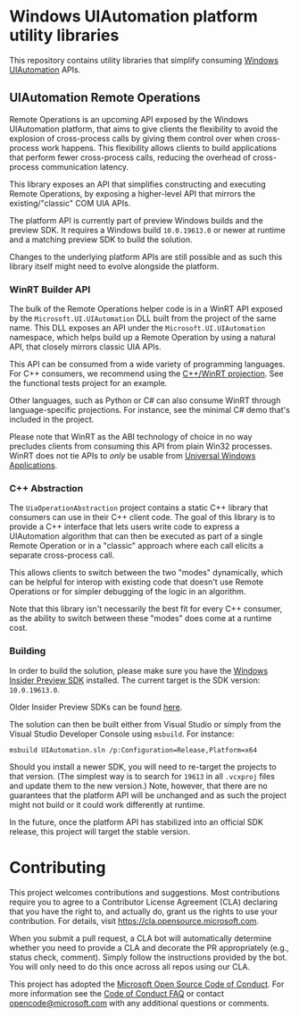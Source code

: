 
# Windows UIAutomation platform utility libraries

This repository contains utility libraries that simplify consuming [Windows UIAutomation](https://docs.microsoft.com/en-us/windows/win32/winauto/entry-uiauto-win32)
APIs.

## UIAutomation Remote Operations

Remote Operations is an upcoming API exposed by the Windows UIAutomation platform, that aims to give clients
the flexibility to avoid the explosion of cross-process calls by giving them control over when cross-process
work happens. This flexibility allows clients to build applications that perform fewer cross-process calls,
reducing the overhead of cross-process communication latency.

This library exposes an API that simplifies constructing and executing Remote Operations, by exposing a
higher-level API that mirrors the existing/"classic" COM UIA APIs.

The platform API is currently part of preview Windows builds and the preview SDK. It requires a Windows build
`10.0.19613.0` or newer at runtime and a matching preview SDK to build the solution.

Changes to the underlying platform APIs are still possible and as such this library itself might need to
evolve alongside the platform.

### WinRT Builder API

The bulk of the Remote Operations helper code is in a WinRT API exposed by the `Microsoft.UI.UIAutomation` DLL
built from the project of the same name. This DLL exposes an API under the `Microsoft.UI.UIAutomation`
namespace, which helps build up a Remote Operation by using a natural API, that closely mirrors classic
UIA APIs.

This API can be consumed from a wide variety of programming languages. For C++ consumers, we recommend
using the [C++/WinRT projection](https://github.com/Microsoft/cppwinrt). See the functional tests project
for an example.

Other languages, such as Python or C# can also consume WinRT through language-specific projections.
For instance, see the minimal C# demo that's included in the project.

Please note that WinRT as the ABI technology of choice in no way precludes clients from consuming
this API from plain Win32 processes. WinRT does not tie APIs to _only_ be usable from [Universal
Windows Applications](https://docs.microsoft.com/en-us/windows/uwp/get-started/universal-application-platform-guide).

### C++ Abstraction

The `UiaOperationAbstraction` project contains a static C++ library that consumers can use in their
C++ client code. The goal of this library is to provide a C++ interface that lets users write code
to express a UIAutomation algorithm that can then be executed as part of a single Remote Operation or
in a "classic" approach where each call elicits a separate cross-process call.

This allows clients to switch between the two "modes" dynamically, which can be helpful for interop
with existing code that doesn't use Remote Operations or for simpler debugging of the logic in an
algorithm.

Note that this library isn't necessarily the best fit for every C++ consumer, as the ability to switch
between these "modes" does come at a runtime cost.

### Building

In order to build the solution, please make sure you have the [Windows Insider Preview SDK](https://www.microsoft.com/en-us/software-download/windowsinsiderpreviewSDK)
installed. The current target is the SDK version: `10.0.19613.0`.

Older Insider Preview SDKs can be found [here](https://docs.microsoft.com/en-us/windows-insider/flight-hub/).

The solution can then be built either from Visual Studio or simply from the Visual Studio Developer
Console using `msbuild`. For instance:

```
msbuild UIAutomation.sln /p:Configuration=Release,Platform=x64
```

Should you install a newer SDK, you will need to re-target the projects to that version. (The simplest way
is to search for `19613` in all `.vcxproj` files and update them to the new version.) Note, however,
that there are no guarantees that the platform API will be unchanged and as such the project might not
build or it could work differently at runtime.

In the future, once the platform API has stabilized into an official SDK release, this project will
target the stable version.

# Contributing

This project welcomes contributions and suggestions.  Most contributions require you to agree to a
Contributor License Agreement (CLA) declaring that you have the right to, and actually do, grant us
the rights to use your contribution. For details, visit https://cla.opensource.microsoft.com.

When you submit a pull request, a CLA bot will automatically determine whether you need to provide
a CLA and decorate the PR appropriately (e.g., status check, comment). Simply follow the instructions
provided by the bot. You will only need to do this once across all repos using our CLA.

This project has adopted the [Microsoft Open Source Code of Conduct](https://opensource.microsoft.com/codeofconduct/).
For more information see the [Code of Conduct FAQ](https://opensource.microsoft.com/codeofconduct/faq/) or
contact [opencode@microsoft.com](mailto:opencode@microsoft.com) with any additional questions or comments.
